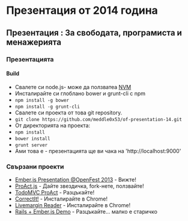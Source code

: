 # Презентация от 2014 година
## Презентация : За свободата, програмиста и менажерията

### Презентацията

#### Build
 * Свалете си node.js- може да ползватеа [NVM](https://github.com/creationix/nvm)
 * Инсталирайте си глоблано bower и grunt-cli с npm
  * ``` npm install -g bower ```
  * ``` npm install -g grunt-cli ```
 * Свалете си проекта от това git repository.
  * ``` git clone https://github.com/meddle0x53/of-presentation-14.git ```
 * От директорията на проекта:
  * ``` npm install ```
  * ``` bower install ```
  * ``` grunt server ```
 * Ами това е - презентацията ще ви чака на 'http://localhost:9000'

### Свързани проекти
 * [Ember.js Presentation @OpenFest 2013](https://www.youtube.com/watch?v=NFucKn6ONUM) - Вижте!
 * [ProAct.js](http://proactjs.github.io/) - Дайте звездичка, fork-нете, ползвайте!
 * [TodoMVC ProAct](https://github.com/meddle0x53/todomvc-proact) - Разцъкайте!
 * [CorrectIt!](https://chrome.google.com/webstore/detail/correctit/geeffofpcmdipnfemdagcmmdmmepkbmd) - Инсталирайте в Chrome!
 * [Livemargin Reader](https://chrome.google.com/webstore/detail/livemargin-reader/jminbmlllkegeeiolmchgekeepoephbg) - Инсталирайте в Chrome!
 * [Rails + Ember.js Demo](https://github.com/meddle0x53/tmangr) - Разцъкайте... малко е старичко
